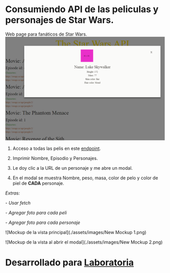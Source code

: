 # Consumiendo API de las peliculas y personajes de Star Wars.

Web page para fanáticos de Star Wars.
![Vista principal](./assets/images/view.png)


1. Acceso a todas las pelis en este [endpoint](https://swapi.co/api/films/1/?format=json).

2. Imprimir Nombre, Episodio y Personajes.

3. Le doy clic a la URL de un personaje y me abre un modal.

4. En el modal se muestra Nombre, peso, masa, color de pelo y color de piel de **CADA** personaje.

*Extras:*

*- Usar fetch*

*- Agregar foto para cada peli*

*- Agregar foto para cada personaje*


![Mockup de la vista principal](./assets/images/New Mockup 1.png)


![Mockup de la vista al abrir el modal](./assets/images/New Mockup 2.png)

# Desarrollado para [Laboratoria](http://www.laboratoria.la/)
